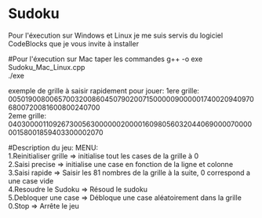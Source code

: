 # Sudoku

Pour l'éxecution sur Windows et Linux je me suis servis du logiciel CodeBlocks que je vous invite à installer

#Pour l'éxecution sur Mac taper les commandes
g++ -o exe Sudoku_Mac_Linux.cpp <br/>
./exe

exemple de grille à saisir rapidement pour jouer: 
1ere grille: 005019008006570032008604507902007150000090000017400209409706800720081600800240700<br/>
2eme grille: 040300001109267300563000000200001609805603204406900007000000158001859403300002070<br/>

#Description du jeu:
 MENU:<br/>
			 1.Reinitialiser grille		=> initialise tout les cases de la grille à 0<br/>
			 2.Saisi precise			=> initialise une case en fonction de la ligne et colonne<br/>
			 3.Saisi rapide 			=> Saisir les 81 nombres de la grille à la suite, 0 correspond a une case vide<br/>
			 4.Resoudre le Sudoku 		=> Résoud le sudoku<br/>
			 5.Debloquer une case 		=> Débloque une case aléatoirement dans la grille<br/>
			 0.Stop 					=> Arrête le jeu<br/>